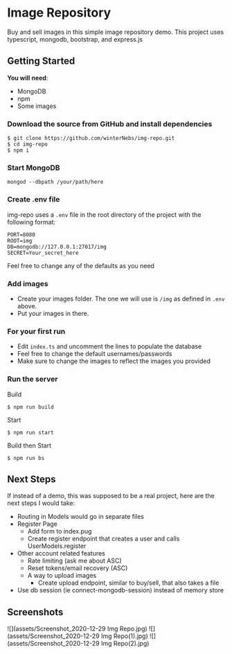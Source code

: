 # Image Repository
Buy and sell images in this simple image repository demo.
This project uses typescript, mongodb, bootstrap, and express.js

## Getting Started
**You will need**:
- MongoDB
- npm
- Some images

### Download the source from GitHub and install dependencies
``` 
$ git clone https://github.com/winterNebs/img-repo.git 
$ cd img-repo
$ npm i
```
### Start MongoDB
```
mongod --dbpath /your/path/here
```
### Create .env file
img-repo uses a `.env` file in the root directory of the project with the following format:
```
PORT=8080
ROOT=img
DB=mongodb://127.0.0.1:27017/img
SECRET=Your_secret_here
```
Feel free to change any of the defaults as you need

### Add images
- Create your images folder. The one we will use is `/img` as defined in `.env` above.
- Put your images in there.

### For your first run
- Edit `index.ts` and uncomment the lines to populate the database
- Feel free to change the default usernames/passwords
- Make sure to change the images to reflect the images you provided

### Run the server
Build
```
$ npm run build
```
Start
```
$ npm run start
```
Build then Start
```
$ npm run bs
```
## Next Steps
If instead of a demo, this was supposed to be a real project, here are the next steps I would take:
- Routing in Models would go in separate files
- Register Page
    - Add form to index.pug 
    - Create register endpoint that creates a user and calls UserModels.register
- Other account related features
    - Rate limiting (ask me about ASC)
    - Reset tokens/email recovery (ASC)
    - A way to upload images
        - Create upload endpoint, similar to buy/sell, that also takes a file
- Use db session (ie connect-mongodb-session) instead of memory store
## Screenshots
![](assets/Screenshot_2020-12-29 Img Repo.jpg)
![](assets/Screenshot_2020-12-29 Img Repo(1).jpg)
![](assets/Screenshot_2020-12-29 Img Repo(2).jpg)
